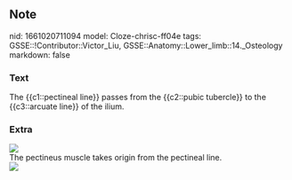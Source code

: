 ## Note
nid: 1661020711094
model: Cloze-chrisc-ff04e
tags: GSSE::!Contributor::Victor_Liu, GSSE::Anatomy::Lower_limb::14._Osteology
markdown: false

### Text
The {{c1::pectineal line}} passes from the {{c2::pubic tubercle}} to the {{c3::arcuate line}} of the ilium.

### Extra
<img src="paste-b85d12f06ae5557da7bfa9a8949688405f207105.jpg">
<div>
  The pectineus muscle takes origin from the pectineal line.
</div>
<div><img src=
"paste-60975d79667cdb8680f7c787a272e5ff559fc4bb.jpg"></div>

